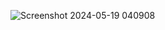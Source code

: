 ![Screenshot 2024-05-19 040908](https://github.com/Priyankamadire/VehicleTaskFrontend/assets/108828579/fb862e2b-4313-4d70-abf8-2b17acdb7634)
